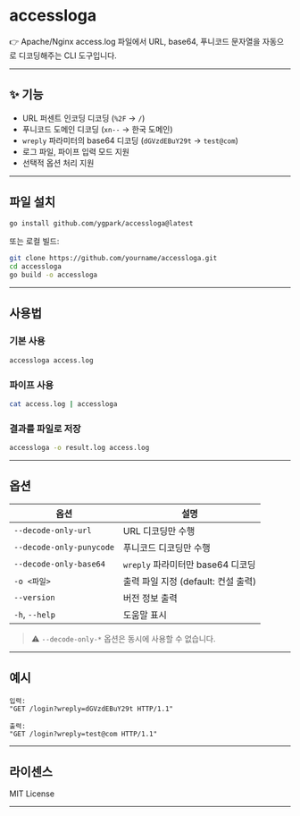 # accessloga

👉 Apache/Nginx access.log 파일에서 URL, base64, 푸니코드 문자열을 자동으로 디코딩해주는 CLI 도구입니다.

---

## ✨ 기능

- URL 퍼센트 인코딩 디코딩 (`%2F` → `/`)
- 푸니코드 도메인 디코딩 (`xn--` → 한국 도메인)
- `wreply` 파라미터의 base64 디코딩 (`dGVzdEBuY29t` → `test@com`)
- 로그 파일, 파이프 입력 모드 지원
- 선택적 옵션 처리 지원

---

## 파일 설치

```bash
go install github.com/ygpark/accessloga@latest
```

또는 로컬 빌드:

```bash
git clone https://github.com/yourname/accessloga.git
cd accessloga
go build -o accessloga
```

---

## 사용법

### 기본 사용

```bash
accessloga access.log
```

### 파이프 사용

```bash
cat access.log | accessloga
```

### 결과를 파일로 저장

```bash
accessloga -o result.log access.log
```

---

## 옵션

| 옵션                     | 설명                                |
| ------------------------ | ----------------------------------- |
| `--decode-only-url`      | URL 디코딩만 수행                   |
| `--decode-only-punycode` | 푸니코드 디코딩만 수행              |
| `--decode-only-base64`   | `wreply` 파라미터만 base64 디코딩   |
| `-o <파일>`              | 출력 파일 지정 (default: 컨설 출력) |
| `--version`              | 버전 정보 출력                      |
| `-h`, `--help`           | 도움말 표시                         |

> ⚠️ `--decode-only-*` 옵션은 동시에 사용할 수 없습니다.

---

## 예시

```log
입력:
"GET /login?wreply=dGVzdEBuY29t HTTP/1.1"

출력:
"GET /login?wreply=test@com HTTP/1.1"
```

---

## 라이센스

MIT License

---
